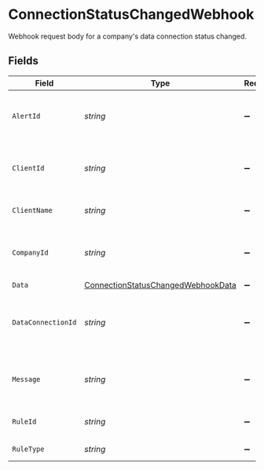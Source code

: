 # ConnectionStatusChangedWebhook

Webhook request body for a company's data connection status changed.


## Fields

| Field                                                                                           | Type                                                                                            | Required                                                                                        | Description                                                                                     | Example                                                                                         |
| ----------------------------------------------------------------------------------------------- | ----------------------------------------------------------------------------------------------- | ----------------------------------------------------------------------------------------------- | ----------------------------------------------------------------------------------------------- | ----------------------------------------------------------------------------------------------- |
| `AlertId`                                                                                       | *string*                                                                                        | :heavy_minus_sign:                                                                              | Unique identifier of the webhook event.                                                         |                                                                                                 |
| `ClientId`                                                                                      | *string*                                                                                        | :heavy_minus_sign:                                                                              | Unique identifier for your client in Codat.                                                     |                                                                                                 |
| `ClientName`                                                                                    | *string*                                                                                        | :heavy_minus_sign:                                                                              | Name of your client in Codat.                                                                   |                                                                                                 |
| `CompanyId`                                                                                     | *string*                                                                                        | :heavy_minus_sign:                                                                              | Unique identifier for your SMB in Codat.                                                        | 8a210b68-6988-11ed-a1eb-0242ac120002                                                            |
| `Data`                                                                                          | [ConnectionStatusChangedWebhookData](../../Models/Shared/ConnectionStatusChangedWebhookData.md) | :heavy_minus_sign:                                                                              | N/A                                                                                             |                                                                                                 |
| `DataConnectionId`                                                                              | *string*                                                                                        | :heavy_minus_sign:                                                                              | Unique identifier for a company's data connection.                                              | 2e9d2c44-f675-40ba-8049-353bfcb5e171                                                            |
| `Message`                                                                                       | *string*                                                                                        | :heavy_minus_sign:                                                                              | A human readable message about the webhook.                                                     |                                                                                                 |
| `RuleId`                                                                                        | *string*                                                                                        | :heavy_minus_sign:                                                                              | Unique identifier for the rule.                                                                 |                                                                                                 |
| `RuleType`                                                                                      | *string*                                                                                        | :heavy_minus_sign:                                                                              | The type of rule.                                                                               |                                                                                                 |